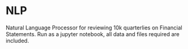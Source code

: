 # NLP

Natural Language Processor for reviewing 10k quarterlies on Financial Statements. Run as a jupyter notebook, all data and files required are included. 
